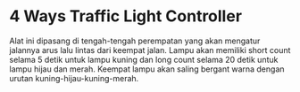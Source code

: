 # 4 Ways Traffic Light Controller
Alat ini dipasang di tengah-tengah perempatan yang akan mengatur jalannya arus lalu lintas dari keempat jalan.
Lampu akan memiliki short count selama 5 detik untuk lampu kuning dan long count selama 20 detik untuk lampu hijau dan merah.
Keempat lampu akan saling bergant warna dengan urutan kuning-hijau-kuning-merah.
